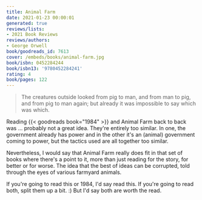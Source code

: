 ```yaml
---
title: Animal Farm
date: 2021-01-23 00:00:01
generated: true
reviews/lists:
- 2021 Book Reviews
reviews/authors:
- George Orwell
book/goodreads_id: 7613
cover: /embeds/books/animal-farm.jpg
book/isbn: 0452284244
book/isbn13: '9780452284241'
rating: 4
book/pages: 122
---
```

> The creatures outside looked from pig to man, and from man to pig, and from pig to man again; but already it was impossible to say which was which.

Reading {{< goodreads book="1984" >}} and Animal Farm back to back was ... probably not a great idea. They're entirely too similar. In one, the government already has power and in the other it's an (animal) government coming to power, but the tactics used are all together too similar.  

<!--more-->

Nevertheless, I would say that Animal Farm really does fit in that set of books where there's a point to it, more than just reading for the story, for better or for worse. The idea that the best of ideas can be corrupted, told through the eyes of various farmyard animals.  

If you're going to read this or 1984, I'd say read this. If you're going to read both, split them up a bit. :) But I'd say both are worth the read.